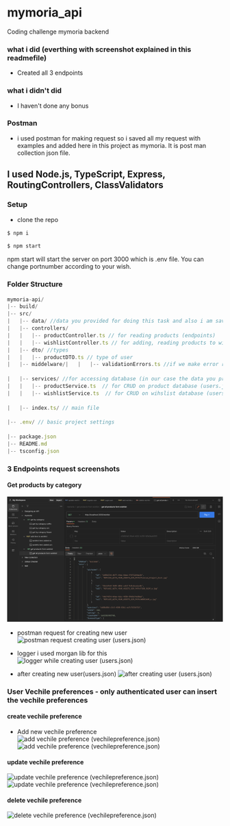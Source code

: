 # mymoria_api
Coding challenge mymoria backend

### what i did (everthing with screenshot explained in this readmefile)
* Created all 3 endpoints
  
### what i didn't did
* I haven't done any bonus
  
### Postman
* i used postman for making request so i saved all my request with examples and added here in this project as mymoria. It is post man collection json file.

## I used Node.js, TypeScript, Express, RoutingControllers, ClassValidators 

### Setup
* clone the repo
```sh
$ npm i
```
```sh
$ npm start
```
 npm start will start the server on port 3000 which is .env file. You can change portnumber according to your wish.



 ### Folder Structure

 ```ts
mymoria-api/
|-- build/
|-- src/
|   |-- data/ //data you provided for doing this task and also i am saving my wishlistids here by creating new (whishlistIds.json) file
|   |-- controllers/
|   |   |-- productController.ts // for reading products (endpoints)
|   |   |-- wishlistController.ts // for adding, reading products to wishlist (endpoints)
|   |-- dto/ //types
|   |   |-- productDTO.ts // type of user
|   |-- middelware/|   |   |-- validationErrors.ts //if we make error request then structured understandable error response is sent

|   |-- services/ //for accessing database (in our case the data you provided)
|   |   |-- productService.ts  // for CRUD on product database (users.json)
|   |   |-- wishlistService.ts  // for CRUD on wihslist database (users.json)

|   |-- index.ts/ // main file

|-- .env/ // basic project settings

|-- package.json
|-- README.md
|-- tsconfig.json
```

### 3 Endpoints request screenshots
#### Get products by category
  ![get products by category](./sc/get_products_by_category.png)

* postman request for creating new user
  ![postman request creating user (users.json)](./images/postman_create_user_req.png)

* logger i used morgan lib for this
  ![logger while creating user (users.json)](./images/logger_post_req_create_user.png)

* after creating new user(users.json)
  ![after creating user (users.json)](./images/after_post_req_create_user_users_file.png)

### User Vechile preferences - only authenticated user can insert the vechile preferences
#### create vechile preference
* Add new vechile preference
  ![add vechile preference (vechilepreference.json)](./images/add_vechile_preference.png)
  ![add vechile preference (vechilepreference.json)](./images/add_vechile_prerence_json.png.png)

#### update vechile preference
  ![update vechile preference (vechilepreference.json)](./images/update_vechile_preference.png)
  ![update vechile preference (vechilepreference.json)](./images/update_vechile_preference_json.png)
#### delete vechile preference
  ![delete vechile preference (vechilepreference.json)](./images/delete_vechile_preference.png)
  




